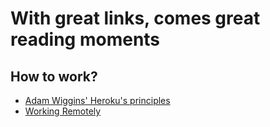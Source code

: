 # With great links, comes great reading moments

## How to work?

- [Adam Wiggins' Heroku's principles](https://gist.github.com/adamwiggins/5687294)
- [Working Remotely](https://github.com/lenazun/working-remotely/blob/master/ideas.md)
